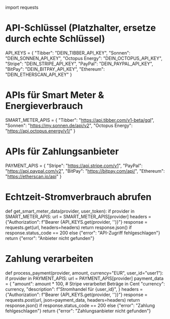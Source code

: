 import requests

# API-Schlüssel (Platzhalter, ersetze durch echte Schlüssel)
API_KEYS = {
    "Tibber": "DEIN_TIBBER_API_KEY",
    "Sonnen": "DEIN_SONNEN_API_KEY",
    "Octopus Energy": "DEIN_OCTOPUS_API_KEY",
    "Stripe": "DEIN_STRIPE_API_KEY",
    "PayPal": "DEIN_PAYPAL_API_KEY",
    "BitPay": "DEIN_BITPAY_API_KEY",
    "Ethereum": "DEIN_ETHERSCAN_API_KEY"
}

# APIs für Smart Meter & Energieverbrauch
SMART_METER_APIS = {
    "Tibber": "https://api.tibber.com/v1-beta/gql",
    "Sonnen": "https://my.sonnen.de/api/v2",
    "Octopus Energy": "https://api.octopus.energy/v1/"
}

# APIs für Zahlungsanbieter
PAYMENT_APIS = {
    "Stripe": "https://api.stripe.com/v1",
    "PayPal": "https://api.paypal.com/v2",
    "BitPay": "https://bitpay.com/api/",
    "Ethereum": "https://etherscan.io/api"
}

# Echtzeit-Stromverbrauch abrufen
def get_smart_meter_data(provider, user_token):
    if provider in SMART_METER_APIS:
        url = SMART_METER_APIS[provider]
        headers = {"Authorization": f"Bearer {API_KEYS.get(provider, '')}"}
        response = requests.get(url, headers=headers)
        return response.json() if response.status_code == 200 else {"error": "API-Zugriff fehlgeschlagen"}
    return {"error": "Anbieter nicht gefunden"}

# Zahlung verarbeiten
def process_payment(provider, amount, currency="EUR", user_id="user1"):
    if provider in PAYMENT_APIS:
        url = PAYMENT_APIS[provider]
        payment_data = {
            "amount": amount * 100,  # Stripe verarbeitet Beträge in Cent
            "currency": currency,
            "description": f"Stromhandel für {user_id}",
        }
        headers = {"Authorization": f"Bearer {API_KEYS.get(provider, '')}"}
        response = requests.post(url, json=payment_data, headers=headers)
        return response.json() if response.status_code == 200 else {"error": "Zahlung fehlgeschlagen"}
    return {"error": "Zahlungsanbieter nicht gefunden"}
